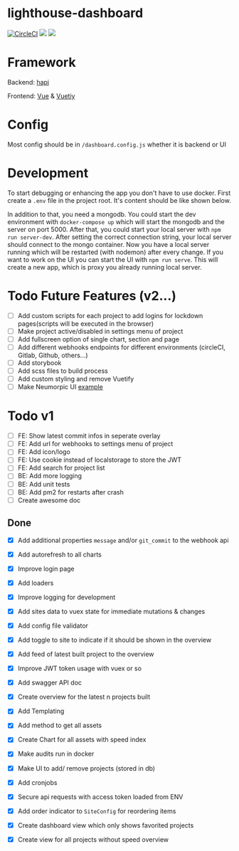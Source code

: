 # lighthouse-dashboard
[![CircleCI](https://circleci.com/gh/dreipol/lighthouse-dashboard.svg?style=svg&circle-token=fa73435956cf491fcc4005ad5143e00ebf6871fa)](https://circleci.com/gh/dreipol/lighthouse-dashboard)
<a href="https://codeclimate.com/repos/5e130cad7a81c501b700c473/maintainability"><img src="https://api.codeclimate.com/v1/badges/d151a3e60f81d7afcb6b/maintainability" /></a>
<a href="https://codeclimate.com/repos/5e130cad7a81c501b700c473/test_coverage"><img src="https://api.codeclimate.com/v1/badges/d151a3e60f81d7afcb6b/test_coverage" /></a>

# Framework
Backend: [hapi](https://hapi.dev/)

Frontend: [Vue](https://vuejs.org/) & [Vuetiy](https://vuetifyjs.com/en/)

# Config
Most config should be in `/dashboard.config.js` whether it is backend or UI

# Development
To start debugging or enhancing the app you don't have to use docker.
First create a `.env` file in the project root.
It's content should be like shown below.

In addition to that, you need a mongodb. You could start the dev environment with `docker-compose up`
which will start the mongodb and the server on port 5000. After that, you could start your local server with 
`npm run server-dev`. After setting the correct connection string, your local server should connect to the mongo container.
Now you have a local server running which will be restarted (with nodemon) after every change.
If you want to work on the UI you can start the UI with  `npm run serve`. This will create a new app, which is proxy you
already running local server.



# Todo Future Features (v2...)
- [ ] Add custom scripts for each project to add logins for lockdown pages(scripts will be executed in the browser)
- [ ] Make project active/disabled in settings menu of project 
- [ ] Add fullscreen option of single chart, section and page
- [ ] Add different webhooks endpoints for different environments (circleCI, Gitlab, Github, others...)
- [ ] Add storybook 
- [ ] Add scss files to build process
- [ ] Add custom styling and remove Vuetify
- [ ] Make Neumorpic UI [example](https://dribbble.com/shots/9440651-Todo-List-Neuromorphic-UI-Design)

# Todo v1
 - [ ] FE: Show latest commit infos in seperate overlay
 - [ ] FE: Add url for webhooks to settings menu of project
 - [ ] FE: Add icon/logo
 - [ ] FE: Use cookie instead of localstorage to store the JWT
 - [ ] FE: Add search for project list
 - [ ] BE: Add more logging 
 - [ ] BE: Add unit tests
 - [ ] BE: Add pm2 for restarts after crash
 - [ ] Create awesome doc

## Done
 - [x] Add additional properties `message` and/or `git_commit` to the webhook api
 - [x] Add autorefresh to all charts
 - [x] Improve login page
 - [x] Add loaders
 - [x] Improve logging for development
 - [x] Add sites data to vuex state for immediate mutations & changes 
 - [x] Add config file validator
 - [x] Add toggle to site to indicate if it should be shown in the overview 
 - [x] Add feed of latest built project to the overview
 - [x] Improve JWT token usage with vuex or so
 - [x] Add swagger API doc
 - [x] Create overview for the latest n projects built
 - [x] Add Templating
 - [x] Add method to get all assets
 - [x] Create Chart for all assets with speed index
 - [x] Make audits run in docker 
 - [x] Make UI to add/ remove projects (stored in db)
 - [x] Add cronjobs
 - [x] Secure api requests with access token loaded from ENV
 - [x] Add order indicator to `SiteConfig` for reordering items 
 - [x] Create dashboard view which only shows favorited projects
 - [x] Create view for all projects without speed overview

